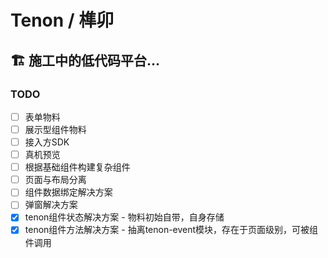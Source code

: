 # Tenon / 榫卯

## 🏗️ 施工中的低代码平台...

### TODO
- [ ] 表单物料
- [ ] 展示型组件物料
- [ ] 接入方SDK
- [ ] 真机预览
- [ ] 根据基础组件构建复杂组件
- [ ] 页面与布局分离
- [ ] 组件数据绑定解决方案
- [ ] 弹窗解决方案
- [x] tenon组件状态解决方案 - 物料初始自带，自身存储
- [x] tenon组件方法解决方案 - 抽离tenon-event模块，存在于页面级别，可被组件调用
